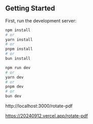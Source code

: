 ## Getting Started

First, run the development server:

```bash
npm install
# or
yarn install
# or
pnpm install
# or
bun install
```

```bash
npm run dev
# or
yarn dev
# or
pnpm dev
# or
bun dev
```
http://localhost:3000/rotate-pdf

https://20240912.vercel.app/rotate-pdf
